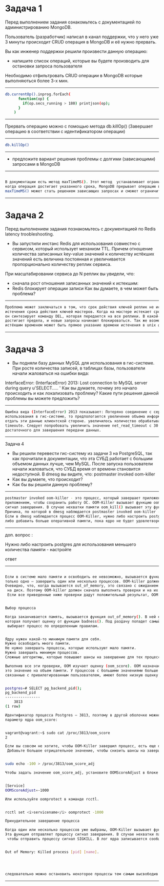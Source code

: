 # Задача 1

Перед выполнением задания ознакомьтесь с документацией по администрированию MongoDB.

Пользователь (разработчик) написал в канал поддержки, что у него уже 3 минуты происходит CRUD операция в MongoDB и 
её нужно прервать.

Вы как инженер поддержки решили произвести данную операцию:

- напишите список операций, которые вы будете производить для остановки запроса пользователя

Необходимо отфильтровать CRUD операции в MongoDB которые выполняються более 3-х мин. 

---
````bash
db.currentOp().inprog.forEach(
	  function(op) {
	    if(op.secs_running > 180) printjson(op);
	  }
	)
````
---

Прервать операцию можно с помощью метода db.killOp() (Завершает операцию в соответствии с идентификатором операции)

---
````bash
db.killOp()
````
---


- предложите вариант решения проблемы с долгими (зависающими) запросами в MongoDB

---
````bash

В документации есть метод maxTimeMS(). Этот метод  устанавливает ограничение по времени для операции:
когда операция достигает указанного срока, MongoDB прерывает операцию в следующей точке прерывания.
maxTimeMS() может стать решением зависающих запросах и сможет ограничить по времени операцию выполнения.
````
---

# Задача 2
Перед выполнением задания познакомьтесь с документацией по Redis latency troobleshooting.

- Вы запустили инстанс Redis для использования совместно с сервисом, который использует механизм TTL. 
Причем отношение количества записанных key-value значений к количеству истёкших значений есть величина постоянная
и увеличивается пропорционально количеству реплик сервиса.

При масштабировании сервиса до N реплик вы увидели, что:

- сначала рост отношения записанных значений к истекшим:
- Redis блокирует операции записи
Как вы думаете, в чем может быть проблема?

---
````bash
Проблема может заключаться в том, что срок действия ключей реплик не истекает, вместо этого они ожидают, 
истечения срока действия ключей мастеров. Когда на мастере истекает срок действия ключа (или он удаляется из-за LRU),
он синтезирует команду DEL, которая передается на все реплики. В какой-то момент число команд на запись и удаление 
достигает предела, и новые запросы начинают блокироваться. Так же возможной причиной большого количества ключей с 
истёкшим временем может быть прямое указание времени истечения в unix формате (EXPIREAT), а не TTL ключа в секундах.
````
---

# Задача 3
- Вы подняли базу данных MySQL для использования в гис-системе. При росте количества записей, в таблицах базы,
пользователи начали жаловаться на ошибки вида:

InterfaceError: (InterfaceError) 2013: Lost connection to MySQL server during query u'SELECT..... '
Как вы думаете, почему это начало происходить и как локализовать проблему?
Какие пути решения данной проблемы вы можете предложить?

---
````bash
Ошибка вида (InterfaceError) 2013 показывает: Потеряно соединение с сервером MySQL Т.к. по заданию БД поднято для 
использования в гис-системе, то предпологается увеличение объема информации и возможно не хватает времени системе 
отдать эти данные клиентской стороне. увеличилось количество обрабатываемой информации и это можно решить увеличением 
timeoute. Следует попробовать увеличить значение net_read_timeout с 30 секунд по умолчанию до 60 секунд или более, 
достаточного для завершения передачи данных.
````
---

Задача 4
- Вы решили перевести гис-систему из задачи 3 на PostgreSQL, так как прочитали в документации, что эта СУБД работает с 
большим объемом данных лучше, чем MySQL.
После запуска пользователи начали жаловаться, что СУБД время от времени становится недоступной. В dmesg вы видите, что:
postmaster invoked oom-killer
- Как вы думаете, что происходит?
- Как бы вы решили данную проблему?


---
````bash
postmaster invoked oom-killer - это процесс, который завершает приложение, чтобы спасти ядро от сбоя. Он жертвует \
приложением, чтобы сохранить работу ОС. OOM-Killer вызывает функцию oom_kill_task(). Эта функция отправляет процессу 
сигнал завершения. В случае нехватки памяти oom_kill() вызывает эту функцию, чтобы отправить процессу сигнал SIGKILL.
Причина, по которой в dmesg наблюдается postmaster invoked oom-killer - нехватка памяти.
Если в dmesg наблюдается процесс OOM-Killer, нужно либо настроить postgres для использования меньшего количества памяти,
либо добавить больше оперативной памяти, пока ядро не будет удовлетворено.

````
---


доп. вопрос : 

Нужно либо настроить postgres для использования меньшего количества памяти - настройте

ответ  

---
````bash

Если в системе мало памяти и освободить ее невозможно, вызывается функция out_of_memory. На этом этапе ей остается 
только одно — завершить один или несколько процессов. OOM-killer должен завершать процесс сразу или можно подождать? 
Очевидно, что, когда вызывается out_of_memory, это связано с ожиданием операции ввода-вывода или подкачкой страницы
 на диск. Поэтому OOM-killer должен сначала выполнить проверки и на их основе решить, что нужно завершить процесс. 
 Если все приведенные ниже проверки дадут положительный результат, OOM завершит процесс.


Выбор процесса

Когда заканчивается память, вызывается функция out_of_memory(). В ней есть функция select_bad_process(), 
которая получает оценку от функции badness(). Под раздачу попадет самый «плохой» процесс. Функция badness()
 выбирает процесс по определенным правилам.


Ядру нужен какой-то минимум памяти для себя.
Нужно освободить много памяти.
Не нужно завершать процессы, которые используют мало памяти.
Нужно завершить минимум процессов.
Сложные алгоритмы, которые повышают шансы на завершение для тех процессов, которые пользователь сам хочет завершить.

Выполнив все эти проверки, OOM изучает оценку (oom_score). OOM назначает oom_score каждому процессу, а потом умножает 
это значение на объем памяти. У процессов с большими значениями больше шансов стать жертвами OOM Killer. Процессы, 
связанные с привилегированным пользователем, имеют более низкую оценку и меньше шансов на принудительное завершение.


postgres=# SELECT pg_backend_pid();
pg_backend_pid 
----------------
    3813
(1 row)

Идентификатор процесса Postgres — 3813, поэтому в другой оболочке можно получить оценку, используя этот 
параметр ядра oom_score:


vagrant@vagrant:~$ sudo cat /proc/3813/oom_score
2

Если вы совсем не хотите, чтобы OOM-Killer завершил процесс, есть еще один параметр ядра: oom_score_adj.
 Добавьте большое отрицательное значение, чтобы снизить шансы на завершение дорогого вам процесса.


sudo echo -100 > /proc/3813/oom_score_adj

Чтобы задать значение oom_score_adj, установите OOMScoreAdjust в блоке сервиса:


[Service]
OOMScoreAdjust=-1000

Или используйте oomprotect в команде rcctl.


rcctl set <i>servicename</i> oomprotect -1000

Принудительное завершение процесса

Когда один или несколько процессов уже выбраны, OOM-Killer вызывает функцию oom_kill_task(). 
Эта функция отправляет процессу сигнал завершения. В случае нехватки памяти oom_kill() вызывает эту функцию,
 чтобы отправить процессу сигнал SIGKILL. В лог ядра записывается сообщение.


Out of Memory: Killed process [pid] [name].
 



следовательно можно остановить некоторое процессы тем самым высвободив память .
````

---
